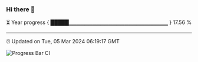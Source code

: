 ### Hi there 👋

⏳ Year progress { █████▁▁▁▁▁▁▁▁▁▁▁▁▁▁▁▁▁▁▁▁▁▁▁▁▁ } 17.56 %

---

⏰ Updated on Tue, 05 Mar 2024 06:19:17 GMT

![Progress Bar CI](https://github.com/liununu/liununu/workflows/Progress%20Bar%20CI/badge.svg)
